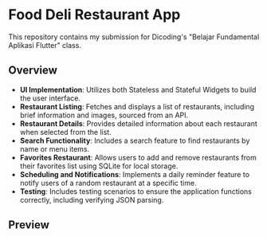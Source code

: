 # Food Deli Restaurant App

This repository contains my submission for Dicoding's "Belajar Fundamental Aplikasi Flutter" class. 

## Overview
- **UI Implementation**: Utilizes both Stateless and Stateful Widgets to build the user interface.
- **Restaurant Listing**: Fetches and displays a list of restaurants, including brief information and images, sourced from an API.
- **Restaurant Details**: Provides detailed information about each restaurant when selected from the list.
- **Search Functionality**: Includes a search feature to find restaurants by name or menu items.
- **Favorites Restaurant**: Allows users to add and remove restaurants from their favorites list using SQLite for local storage.
- **Scheduling and Notifications**: Implements a daily reminder feature to notify users of a random restaurant at a specific time.
- **Testing**: Includes testing scenarios to ensure the application functions correctly, including verifying JSON parsing.

## Preview
